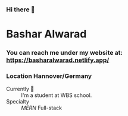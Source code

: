 ### Hi there 👋
# Bashar Alwarad
### You can reach me under my website at: https://basharalwarad.netlify.app/

### Location Hannover/Germany
<dl>
  <dt>Currently 🔭</dt>
  <dd>I'm a student at WBS school.</dd>

  <dt>Specialty</dt>
  <dd><em>MERN</em> Full-stack</dd>
</dl>
